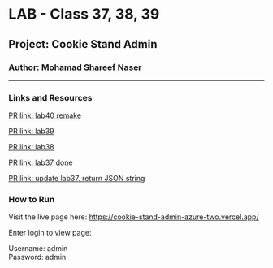 # LAB - Class 37, 38, 39

## Project: Cookie Stand Admin

### Author: Mohamad Shareef Naser

---

### Links and Resources
[PR link: lab40 remake](https://github.com/mshnas9/cookie-stand-admin/pull/6)

[PR link: lab39](https://github.com/mshnas9/cookie-stand-admin/pull/5)

[PR link: lab38](https://github.com/mshnas9/cookie-stand-admin/pull/4) 

[PR link: lab37 done](https://github.com/mshnas9/cookie-stand-admin/pull/1) 

[PR link: update lab37, return JSON string](https://github.com/mshnas9/cookie-stand-admin/pull/3)

### How to Run

Visit the live page here: https://cookie-stand-admin-azure-two.vercel.app/

Enter login to view page:

Username: admin\
Password: admin


